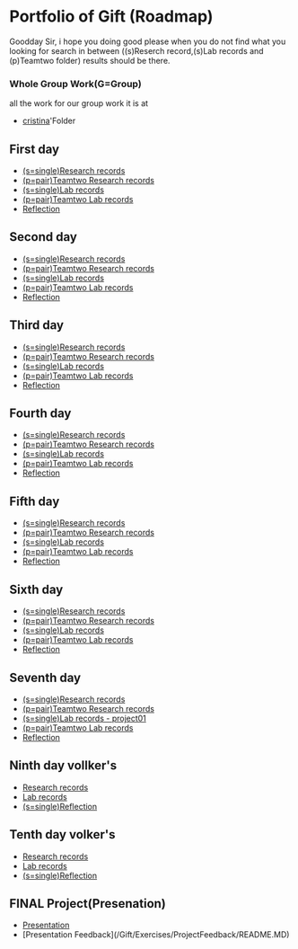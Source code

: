 # Portfolio of Gift (Roadmap)
Goodday Sir, i hope you doing good please when you do not find what you looking for search in between ((s)Reserch record,(s)Lab records and (p)Teamtwo folder) results should be there.

### Whole Group Work(G=Group) 
all the work for our group work it is at 
- [cristina](/Cristina/)'Folder


## First day
- [(s=single)Research records](/Gift/Lecture/lecture01/README.MD)
- [(p=pair)Teamtwo  Research records](/TeamTwo/exercises/exerciseday1/README.md)
- [(s=single)Lab records](/Gift/Exercises/exercise01/README.MD)
- [(p=pair)Teamtwo  Lab records](/TeamTwo/exercises/exerciseday1/README.md)
- [Reflection](/Gift/reflections/reflection01/README.md)

## Second day
- [(s=single)Research records](/Gift/Lecture/lecture02/REAME.MD)
- [(p=pair)Teamtwo Research records](/TeamTwo/exercises/exerciseday2/README.md)
- [(s=single)Lab records](/Gift/Lecture/lecture02/REAME.MD)
- [(p=pair)Teamtwo  Lab records](/TeamTwo/exercises/exerciseday2/README.md)
- [Reflection](/Gift/reflections/reflection02/README.MD)

## Third day
- [(s=single)Research records](/Gift/Lecture/lecture03/README.MD)
- [(p=pair)Teamtwo Research records](/TeamTwo/exercises/exerciseday3/README.md)
- [(s=single)Lab records](/Gift/Exercises/exercise03/README.MD)
- [(p=pair)Teamtwo  Lab records](/TeamTwo/exercises/exerciseday3/README.md)
- [Reflection](/Gift/reflections/reflection03/README.MD)

## Fourth day
- [(s=single)Research records](/Gift/Lecture/lecture04/README.MD)
- [(p=pair)Teamtwo Research records](/TeamTwo/exercises/exerciseday4/README.md)
- [(s=single)Lab records](/Gift/Exercises/exercise04/README.MD)
- [(p=pair)Teamtwo Lab records](/TeamTwo/exercises/exerciseday4/README.md)
- [Reflection](/Gift/reflections/reflection04/README.MD)

## Fifth day
- [(s=single)Research records](/Gift/Lecture/lecture05/README.MD)
- [(p=pair)Teamtwo Research records](/TeamTwo//exercises/exerciseday5/README.md)
- [(s=single)Lab records](/Gift/Exercises/exercise05/README.MD)
- [(p=pair)Teamtwo Lab records](/TeamTwo//exercises/exerciseday5/README.md)
- [Reflection](/Gift/reflections/reflection05/README.MD)

## Sixth day
- [(s=single)Research records](/Gift/Lecture/Lecture06/README.MD)
- [(p=pair)Teamtwo Research records](/TeamTwo/exercises/exerciseday6/README.MD)
- [(s=single)Lab records](/Gift/Exercises/exercise06/README.MD)
- [(p=pair)Teamtwo Lab records](/TeamTwo/exercises/exerciseday6/README.MD)
- [Reflection](/Gift/reflections/reflection06/README.MD)

## Seventh day
- [(s=single)Research records](/Gift/Lecture/lecture07/README.MD)
- [(p=pair)Teamtwo Research records](/Gift/Exercises/exercise07/README.MD)
- [(s=single)Lab records - project01](/Gift/Exercises/exercise07/README.MD)
- [(p=pair)Teamtwo Lab records](/Gift/Exercises/exercise07/README.MD)
- [Reflection](/Gift/reflections/reflection07/README.MD)

## Ninth day vollker's
- [Research records](/Gift/Lecture/lecture09&10/README.MD)
- [Lab records](/Gift/Exercises/exercise09&10(volker))
- [(s=single)Reflection](/Gift/reflections/reflection09volkers/README.MD)

## Tenth day volker's
- [Research records](/Gift/Lecture/lecture09&10/README.MD)
- [Lab records](/Gift/Exercises/exercise09&10(volker)/)
- [(s=single)Reflection](/Gift/reflections/reflection09volkers/README.MD)

## FINAL Project(Presenation)
- [Presentation](/Gift/Exercises/FinalProject/README.MD)
- [Presentation Feedback](/Gift/Exercises/ProjectFeedback/README.MD\)